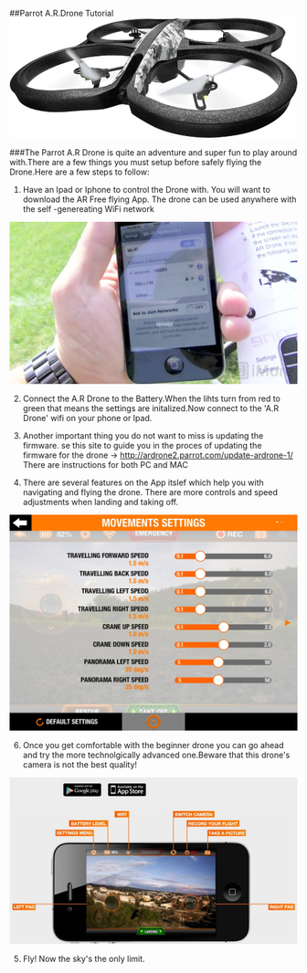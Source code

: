 ##Parrot A.R.Drone Tutorial
![drone_snow](assets/596ebe28-a411-11e5-9ba9-609092f16ceb.png)

###The Parrot A.R Drone is quite an adventure and super fun to play around with.There are a few things you must setup before safely flying the Drone.Here are a few steps to follow:

1) Have an Ipad or Iphone to control the Drone with. You will want to download the AR Free flying App. The drone can be used anywhere with the self -genereating WiFi network

![](assets/ar-drone-app-wi-fi.jpg)


2) Connect the A.R Drone to the Battery.When the lihts turn from red to green that means the settings are initalized.Now connect to the 'A.R Drone' wifi on your phone or Ipad.



3) Another important thing you do not want to miss is updating the firmware. se this site to guide you in the proces of updating the firmware for the drone -> http://ardrone2.parrot.com/update-ardrone-1/
There are instructions for both PC and MAC



4) There are several features on the App itslef which help you with navigating and flying the drone. There are more controls and speed adjustments when landing and taking off.


![](assets/AH9l9Dz.jpg)

6) Once you get comfortable with the beginner drone you can go ahead and try the more technolgically advanced one.Beware that this drone's camera is not the best quality!


![](assets/ARDroneMenu.jpg)

5) Fly! Now the sky's the only limit.


